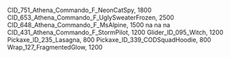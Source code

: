 CID_751_Athena_Commando_F_NeonCatSpy, 1800
CID_653_Athena_Commando_F_UglySweaterFrozen, 2500
CID_648_Athena_Commando_F_MsAlpine, 1500
na
na
na
CID_431_Athena_Commando_F_StormPilot, 1200
Glider_ID_095_Witch, 1200
Pickaxe_ID_235_Lasagna, 800
Pickaxe_ID_339_CODSquadHoodie, 800
Wrap_127_FragmentedGlow, 1200
